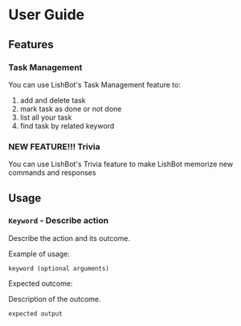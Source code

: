# User Guide

## Features 

### Task Management

You can use LishBot's Task Management feature to: 
1. add and delete task
2. mark task as done or not done
3. list all your task
4. find task by related keyword

### NEW FEATURE!!! Trivia

You can use LishBot's Trivia feature to make LishBot memorize new commands and responses

## Usage

### `Keyword` - Describe action

Describe the action and its outcome.

Example of usage: 

`keyword (optional arguments)`

Expected outcome:

Description of the outcome.

```
expected output
```

